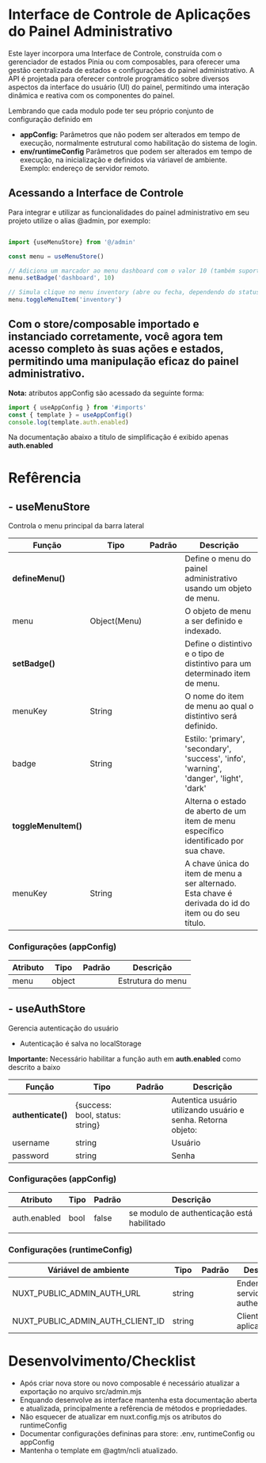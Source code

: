 # Interface de Controle de Aplicações do Painel Administrativo

Este layer incorpora uma Interface de Controle, construída com o gerenciador de estados Pinia ou com composables, para
oferecer uma gestão centralizada de estados e configurações do painel administrativo. A API é projetada para oferecer
controle programático sobre diversos aspectos da interface do usuário (UI) do painel, permitindo uma interação dinâmica
e reativa com os componentes do painel.

Lembrando que cada modulo pode ter seu próprio conjunto de configuração definido em

* **appConfig:** Parâmetros que não podem ser alterados em tempo de execução, normalmente estrutural como habilitação do
  sistema de login.
* **env/runtimeConfig** Parâmetros que podem ser alterados em tempo de execução, na inicialização e definidos via
  váriavel de ambiente. Exemplo: endereço de servidor remoto.

## Acessando a Interface de Controle

Para integrar e utilizar as funcionalidades do painel administrativo em seu projeto utilize o alias @admin, por exemplo:

```javascript

import {useMenuStore} from '@/admin'

const menu = useMenuStore()

// Adiciona um marcador ao menu dashboard com o valor 10 (também suporte string)
menu.setBadge('dashboard', 10)

// Simula clique no menu inventory (abre ou fecha, dependendo do status atual) 
menu.toggleMenuItem('inventory')

```
Com o store/composable importado e instanciado corretamente, você agora tem acesso completo às suas ações e estados,
permitindo uma
manipulação eficaz do painel administrativo.
---

**Nota:** atributos appConfig são acessado da seguinte forma:
```javascript
import { useAppConfig } from '#imports'
const { template } = useAppConfig()
console.log(template.auth.enabled)
```
Na documentação abaixo a titulo de simplificação é exibido apenas **auth.enabled**


# Refêrencia

## - useMenuStore

Controla o menu principal da barra lateral

| Função               | Tipo         | Padrão | Descrição                                                                                            |
|----------------------|--------------|--------|------------------------------------------------------------------------------------------------------|
| **defineMenu()**     |              |        | Define o menu do painel administrativo usando um objeto de menu.                                     |
| menu                 | Object(Menu) |        | O objeto de menu a ser definido e indexado.                                                          |
| **setBadge()**       |              |        | Define o distintivo e o tipo de distintivo para um determinado item de menu.                         |
| menuKey              | String       |        | O nome do item de menu ao qual o distintivo será definido.                                           |
| badge                | String       |        | Estilo: 'primary', 'secondary', 'success', 'info', 'warning', 'danger', 'light', 'dark'              |
| **toggleMenuItem()** |              |        | Alterna o estado de aberto de um item de menu específico identificado por sua chave.                 |
| menuKey              | String       |        | A chave única do item de menu a ser alternado. Esta chave é derivada do id do item ou do seu título. |

### Configurações (appConfig)

| Atributo | Tipo   | Padrão | Descrição         |
|----------|--------|--------|-------------------|
| menu     | object |        | Estrutura do menu |

## - useAuthStore

Gerencia autenticação do usuário
* Autenticação é salva no localStorage 

**Importante:** Necessário habilitar a função auth em **auth.enabled** como descrito a baixo

| Função             | Tipo                            | Padrão | Descrição                                                     |
|--------------------|---------------------------------|--------|---------------------------------------------------------------|
| **authenticate()** | {success: bool, status: string} |        | Autentica usuário utilizando usuário e senha. Retorna objeto: |
| username           | string                          |        | Usuário                                                       |
| password           | string                          |        | Senha                                                         |

### Configurações (appConfig)

| Atributo     | Tipo | Padrão | Descrição                                  |
|--------------|------|--------|--------------------------------------------|
| auth.enabled | bool | false  | se modulo de authenticação está habilitado |
|              |      |        |                                            |


### Configurações (runtimeConfig)

| Váriável de ambiente             | Tipo   | Padrão | Descrição                                                                                                                                                                                                                                                                                                                                                                                                                                                                                                                                                     |
|----------------------------------|--------|--------|---------------------------------------------------------------------------------------------------------------------------------------------------------------------------------------------------------------------------------------------------------------------------------------------------------------------------------------------------------------------------------------------------------------------------------------------------------------------------------------------------------------------------------------------------------------|
| NUXT_PUBLIC_ADMIN_AUTH_URL       | string |        | Endereço servidor de authenticação                                                                                                                                                                                                                                                                                                                                                                                                                                                                                                                            |
| NUXT_PUBLIC_ADMIN_AUTH_CLIENT_ID | string |        | Client ID da aplicação                                                                                                                                                                                                                                                                                                                                                                                                                                                                                                                                        |

# Desenvolvimento/Checklist

* Após criar nova store ou novo composable é necessário atualizar a exportação no arquivo src/admin.mjs
* Enquando desenvolve as interface mantenha esta documentação aberta e atualizada, principalmente a refêrencia de
  métodos e propriedades.
* Não esquecer de atualizar em nuxt.config.mjs os atributos do runtimeConfig
* Documentar configurações defininas para store: .env, runtimeConfig ou appConfig
* Mantenha o template em @agtm/ncli atualizado.
